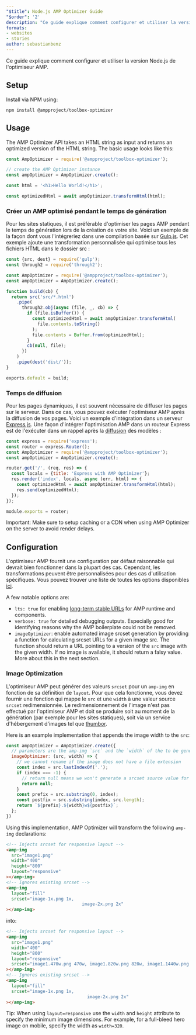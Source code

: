 ```yaml
---
"$title": Node.js AMP Optimizer Guide
"$order": '2'
description: "Ce guide explique comment configurer et utiliser la version Node.js de l'optimiseur AMP."
formats:
- websites
- stories
author: sebastianbenz
---
```


Ce guide explique comment configurer et utiliser la version Node.js de l'optimiseur AMP.

## Setup

Install via NPM using:

```shell
npm install @ampproject/toolbox-optimizer
```

## Usage

The AMP Optimizer API takes an HTML string as input and returns an optimized version of the HTML string. The basic usage looks like this:

```js
const AmpOptimizer = require('@ampproject/toolbox-optimizer');

// create the AMP Optimizer instance
const ampOptimizer = AmpOptimizer.create();

const html = '<h1>Hello World!</h1>';

const optimizedHtml = await ampOptimizer.transformHtml(html);
```

### Créer un AMP optimisé pendant le temps de génération

Pour les sites statiques, il est préférable d'optimiser les pages AMP pendant le temps de génération lors de la création de votre site. Voici un exemple de la façon dont vous l'intégreriez dans une compilation basée sur [ Gulp.js](https://gulpjs.com/). Cet exemple ajoute une transformation personnalisée qui optimise tous les fichiers HTML dans le dossier src :

```js
const {src, dest} = require('gulp');
const through2 = require('through2');

const AmpOptimizer = require('@ampproject/toolbox-optimizer');
const ampOptimizer = AmpOptimizer.create();

function build(cb) {
  return src('src/*.html')
    .pipe(
      through2.obj(async (file, _, cb) => {
        if (file.isBuffer()) {
          const optimizedHtml = await ampOptimizer.transformHtml(
            file.contents.toString()
          );
          file.contents = Buffer.from(optimizedHtml);
        }
        cb(null, file);
      })
    )
    .pipe(dest('dist/'));
}

exports.default = build;
```

### Temps de diffusion

Pour les pages dynamiques, il est souvent nécessaire de diffuser les pages sur le serveur. Dans ce cas, vous pouvez exécuter l'optimiseur AMP après la diffusion de vos pages. Voici un exemple d'intégration dans un serveur [Express.js](https://expressjs.com/). Une façon d'intégrer l'optimisation AMP dans un routeur Express est de l'exécuter dans un rappel après la [diffusion](https://expressjs.com/en/api.html#app.render) des modèles :

```js
const express = require('express');
const router = express.Router();
const AmpOptimizer = require('@ampproject/toolbox-optimizer');
const ampOptimizer = AmpOptimizer.create();

router.get('/', (req, res) => {
  const locals = {title: 'Express with AMP Optimizer'};
  res.render('index', locals, async (err, html) => {
    const optimizedHtml = await ampOptimizer.transformHtml(html);
    res.send(optimizedHtml);
  });
});

module.exports = router;
```

Important: Make sure to setup caching or a CDN when using AMP Optimizer on the server to avoid render delays.

## Configuration

L'optimiseur AMP fournit une configuration par défaut raisonnable qui devrait bien fonctionner dans la plupart des cas. Cependant, les transformations peuvent être personnalisées pour des cas d'utilisation spécifiques. Vous pouvez trouver une liste de toutes les options disponibles [ici](https://github.com/ampproject/amp-toolbox/tree/main/packages/optimizer#options).

A few notable options are:

- `lts: true` for enabling [long-term stable URLs](https://github.com/ampproject/amphtml/blob/main/contributing/lts-release.md) for AMP runtime and components.
- `verbose: true` for detailed debugging outputs. Especially good for identifying reasons why the AMP boilerplate could not be removed.
- `imageOptimizer`: enable automated image srcset generation by providing a function for calculating srcset URLs for a given image src. The function should return a URL pointing to a version of the `src` image with the given width. If no image is available, it should return a falsy value. More about this in the next section.

### Image Optimization

L'optimiseur AMP peut générer des valeurs `srcset` pour un `amp-img` en fonction de sa définition de `layout`. Pour que cela fonctionne, vous devez fournir une fonction qui mappe le `src` et une `width` à une valeur source `srcset` redimensionnée. Le redimensionnement de l'image n'est pas effectué par l'optimiseur AMP et doit se produire soit au moment de la génération (par exemple pour les sites statiques), soit via un service d'hébergement d'images tel que [thumbor](https://github.com/thumbor/thumbor).

Here is an example implementation that appends the image width to the `src`:

```js
const ampOptimizer = AmpOptimizer.create({
  // parameters are the amp-img `src` and the `width` of the to be generated srcset source value
  imageOptimizer: (src, width) => {
    // we cannot rename if the image does not have a file extension
    const index = src.lastIndexOf('.');
    if (index === -1) {
      // return null means we won't generate a srcset source value for this width
      return null;
    }
    const prefix = src.substring(0, index);
    const postfix = src.substring(index, src.length);
    return `${prefix}.${width}w${postfix}`;
  };
})
```

Using this implementation, AMP Optimizer will transform the following `amp-img` declarations:

```html
<!-- Injects srcset for responsive layout -->
<amp-img
  src="image1.png"
  width="400"
  height="800"
  layout="responsive"
></amp-img>
<!-- Ignores existing srcset -->
<amp-img
  layout="fill"
  srcset="image-1x.png 1x,
                             image-2x.png 2x"
></amp-img>
```

into:

```html
<!-- Injects srcset for responsive layout -->
<amp-img
  src="image1.png"
  width="400"
  height="800"
  layout="responsive"
  srcset="image1.470w.png 470w, image1.820w.png 820w, image1.1440w.png 1440w"
></amp-img>
<!-- Ignores existing srcset -->
<amp-img
  layout="fill"
  srcset="image-1x.png 1x,
                               image-2x.png 2x"
></amp-img>
```

Tip: When using `layout=responsive` use the `width` and `height` attribute to specify the minimum image dimensions. For example, for a full-bleed hero image on mobile, specify the width as `width=320`.
